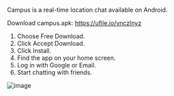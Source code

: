 Campus is a real-time location chat available on Android.

Download campus.apk: https://ufile.io/vnczlnyz

1. Choose Free Download.
2. Click Accept Download.
3. Click Install.
4. Find the app on your home screen.
5. Log in with Google or Email.
6. Start chatting with friends.


![image](https://github.com/KTH-awaken/Campus/assets/100699584/c35a7c0f-8128-4831-8762-e260bb2e370d)

